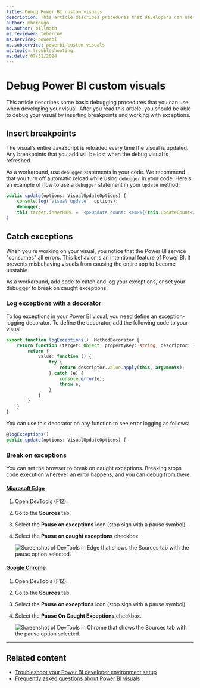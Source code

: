 ```yaml
---
title: Debug Power BI custom visuals
description: This article describes procedures that developers can use to debug Power BI custom visuals, and it provides helpful tips for troubleshooting.
author: mberdugo
ms.author: billmath
ms.reviewer: tebercov 
ms.service: powerbi
ms.subservice: powerbi-custom-visuals
ms.topic: troubleshooting
ms.date: 07/31/2024
---
```


# Debug Power BI custom visuals

This article describes some basic debugging procedures that you can use when developing your visual. After you read this article, you should be able to debug your visual by inserting breakpoints and working with exceptions.

## Insert breakpoints

The visual's entire JavaScript is reloaded every time the visual is updated. Any breakpoints that you add will be lost when the debug visual is refreshed.

As a workaround, use `debugger` statements in your code. We recommend that you turn off automatic reload while using `debugger` in your code.
Here's an example of how to use a `debugger` statement in your `update` method:

```typescript
public update(options: VisualUpdateOptions) {
    console.log('Visual update', options);
    debugger;
    this.target.innerHTML = `<p>Update count: <em>${(this.updateCount</em></p>`;
}
```

## Catch exceptions

When you're working on your visual, you notice that the Power BI service "consumes" all errors. This behavior is an intentional feature of Power BI. It prevents misbehaving visuals from causing the entire app to become unstable.

As a workaround, add code to catch and log your exceptions, or set your debugger to break on caught exceptions.

### Log exceptions with a decorator

To log exceptions in your Power BI visual, you need define an exception-logging decorator. To define the decorator, add the following code to your visual:

```typescript
export function logExceptions(): MethodDecorator {
    return function (target: Object, propertyKey: string, descriptor: TypedPropertyDescriptor<any>): TypedPropertyDescriptor<any> {
        return {
            value: function () {
                try {
                    return descriptor.value.apply(this, arguments);
                } catch (e) {
                    console.error(e);
                    throw e;
                }
            }
        }
    }
}
```

You can use this decorator on any function to see error logging as follows:

```typescript
@logExceptions()
public update(options: VisualUpdateOptions) {
```

### Break on exceptions

You can set the browser to break on caught exceptions. Breaking stops code execution wherever an error happens, and you can debug from there.

#### [Microsoft Edge](#tab/Edge)

1. Open DevTools (F12).
2. Go to the **Sources** tab.
3. Select the **Pause on exceptions** icon (stop sign with a pause symbol).
4. Select the **Pause on caught exceptions** checkbox.

    ![Screenshot of DevTools in Edge that shows the Sources tab with the pause option selected.](media/visuals-how-to-debug/how-to-debug-edge-2.png)

#### [Google Chrome](#tab/Chrome)

1. Open DevTools (F12).
2. Go to the **Sources** tab.
3. Select the **Pause on exceptions** icon (stop sign with a pause symbol).
4. Select the **Pause On Caught Exceptions** checkbox.

    ![Screenshot of DevTools in Chrome that shows the Sources tab with the pause option selected.](media/visuals-how-to-debug/how-to-debug-chrome.png)

---

## Related content

* [Troubleshoot your Power BI developer environment setup](power-bi-custom-visuals-troubleshoot.md)
* [Frequently asked questions about Power BI visuals](power-bi-custom-visuals-faq.yml)
